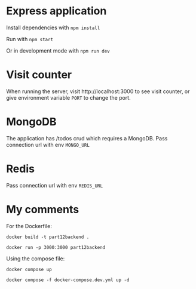 # Express application

Install dependencies with `npm install`

Run with `npm start`

Or in development mode with `npm run dev`

# Visit counter

When running the server, visit http://localhost:3000 to see visit counter, or give environment variable `PORT` to change the port.

# MongoDB

The application has /todos crud which requires a MongoDB. Pass connection url with env `MONGO_URL`

# Redis

Pass connection url with env `REDIS_URL`

# My comments

For the Dockerfile:

`docker build -t part12backend .`

`docker run -p 3000:3000 part12backend`

Using the compose file:

`docker compose up`

`docker compose -f docker-compose.dev.yml up -d`



